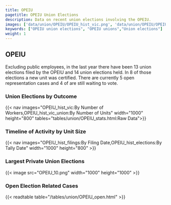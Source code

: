 ```yaml
---
title: OPEIU
pagetitle: OPEIU Union Elections
description: Data on recent union elections involving the OPEIU.
images: ['data/union/OPEIU/OPEIU_hist_vic.png', 'data/union/OPEIU/OPEIU_hist_size.png', 'data/union/OPEIU/OPEIU_10.png']
keywords: ["OPEIU union elections", "OPEIU unions","Union elections"]
weight: 1
---
```

##  OPEIU

Excluding public employees, in the last year there have been 13 union elections filed by the OPEIU and 14 union elections held. In 8 of those elections a new unit was certified. There are currently 5 open representation cases and 4 of are still waiting to vote.

### Union Elections by Outcome
{{< nav images="OPEIU_hist_vic:By Number of Workers,OPEIU_hist_vic_union:By Number of Units" width="1000" height="800" tables="tables/union/OPEIU_stats.html:Raw Data">}}

### Timeline of Activity by Unit Size
{{< nav images="OPEIU_hist_filings:By Filing Date,OPEIU_hist_elections:By Tally Date" width="1000" height="800" >}}

### Largest Private Union Elections
{{< image src="OPEIU_10.png" width="1000" height="1000"  >}}

### Open Election Related Cases
{{< readtable table="/tables/union/OPEIU_open.html" >}}

